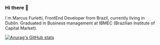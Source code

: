 ### Hi there 👋

I`m Marcus Furletti, FrontEnd Developer from Brazil, currently living in Dublin. Graduated in Business management at IBMEC (Brazilian Institute of Capital Market).

[![Anurag's GitHub stats](https://github-readme-stats.vercel.app/api?username=marcusfurletti)](https://github.com/anuraghazra/github-readme-stats)
